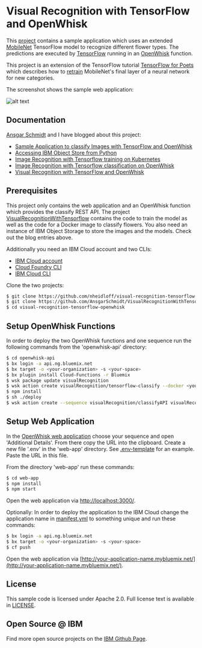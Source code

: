 # Visual Recognition with TensorFlow and OpenWhisk

This [project](https://github.com/nheidloff/visual-recognition-tensorflow-openwhisk) contains a sample application which uses an extended [MobileNet](https://research.googleblog.com/2017/06/mobilenets-open-source-models-for.html) TensorFlow model to recognize different flower types. The predictions are executed by [TensorFlow](https://www.tensorflow.org/) running in an [OpenWhisk](https://www.ibm.com/cloud/functions) function.

This project is an extension of the TensorFlow tutorial [TensorFlow for Poets](https://codelabs.developers.google.com/codelabs/tensorflow-for-poets/#0) which describes how to [retrain](https://www.tensorflow.org/tutorials/image_retraining) MobileNet's final layer of a neural network for new categories.

The screenshot shows the sample web application:

![alt text](https://github.com/nheidloff/visual-recognition-tensorflow-openwhisk/raw/master/screenshots/web-app.png "Visual Recognition with TensorFlow and OpenWhisk")


## Documentation

[Ansgar Schmidt](https://ansi.23-5.eu/) and I have blogged about this project:

* [Sample Application to classify Images with TensorFlow and OpenWhisk](https://heidloff.net/article/visual-recognition-tensorflow)
* [Accessing IBM Object Store from Python](https://ansi.23-5.eu/2017/11/accessing-ibm-object-store-python/)
* [Image Recognition with Tensorflow training on Kubernetes](https://ansi.23-5.eu/2017/11/image-recognition-with-tensorflow-training-on-kubernetes/)
* [Image Recognition with Tensorflow classification on OpenWhisk](https://ansi.23-5.eu/2017/11/image-recognition-tensorflow-classification-openwhisk/)
* [Visual Recognition with TensorFlow and OpenWhisk](http://heidloff.net/article/visual-recognition-tensorflow-openwhisk)


## Prerequisites

This project only contains the web application and an OpenWhisk function which provides the classify REST API. The project [VisualRecognitionWithTensorflow](https://github.com/AnsgarSchmidt/VisualRecognitionWithTensorflow) contains the code to train the model as well as the code for a Docker image to classify flowers. You also need an instance of IBM Object Storage to store the images and the models. Check out the blog entries above.

Additionally you need an IBM Cloud account and two CLIs:

* [IBM Cloud account][sign_up]
* [Cloud Foundry CLI][cloud_foundry]
* [IBM Cloud CLI](https://console.bluemix.net/docs/cli/reference/bluemix_cli/download_cli.html)

Clone the two projects:

```sh
$ git clone https://github.com/nheidloff/visual-recognition-tensorflow-openwhisk.git
$ git clone https://github.com/AnsgarSchmidt/VisualRecognitionWithTensorflow.git
$ cd visual-recognition-tensorflow-openwhisk
```


## Setup OpenWhisk Functions

In order to deploy the two OpenWhisk functions and one sequence run the following commands from the 'openwhisk-api' directory:

```sh
$ cd openwhisk-api
$ bx login -a api.ng.bluemix.net
$ bx target -o <your-organization> -s <your-space>
$ bx plugin install Cloud-Functions -r Bluemix
$ wsk package update visualRecognition
$ wsk action create visualRecognition/tensorflow-classify --docker <your-dockerhub-name>/tensorflow-openwhisk-classify:latest
$ npm install
$ sh ./deploy
$ wsk action create --sequence visualRecognition/classifyAPI visualRecognition/classifyImage,visualRecognition/tensorflow-classify --web raw
```

## Setup Web Application

In the [OpenWhisk web application](https://console.bluemix.net/openwhisk/manage/actions) choose your sequence and open 'Additional Details'. From there copy the URL into the clipboard. Create a new file '.env' in the 'web-app' directory. See [.env-template](.env-template) for an example. Paste the URL in this file.

From the directory 'web-app' run these commands:

```sh
$ cd web-app
$ npm install
$ npm start
```
  
Open the web application via [http://localhost:3000/](http://localhost:3000/).

Optionally: In order to deploy the application to the IBM Cloud change the application name in [manifest.yml](manifest.yml) to something unique and run these commands:

```sh
$ bx login -a api.ng.bluemix.net
$ bx target -o <your-organization> -s <your-space>
$ cf push
```

Open the web application via [http://your-application-name.mybluemix.net/](http://your-application-name.mybluemix.net/).


## License

This sample code is licensed under Apache 2.0. Full license text is available in [LICENSE](LICENSE).


## Open Source @ IBM
  Find more open source projects on the [IBM Github Page](http://ibm.github.io/).

[cloud_foundry]: https://github.com/cloudfoundry/cli
[sign_up]: https://console.ng.bluemix.net/registration/
[node_js]: http://nodejs.org/
[npm]: https://www.npmjs.com